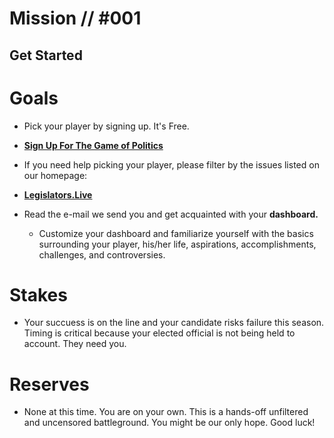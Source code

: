 # Mission // #001
## Get Started
# Goals
- Pick your player by signing up.  It's Free.  

- [**Sign Up For The Game of Politics**](https://blog.workdojos.com/game-of-politics)

- If you need help picking your player, please filter by the issues listed on our homepage:

- [**Legislators.Live**](https://legislators.live)

- Read the e-mail we send you and get acquainted with your **dashboard.**
  - Customize your dashboard and familiarize yourself with the basics surrounding your player, his/her life, aspirations, accomplishments, challenges, and controversies.

# Stakes
- Your succuess is on the line and your candidate risks failure this season.  Timing is critical because your elected official is not being held to account.  They need you. 

# Reserves
- None at this time.  You are on your own.  This is a hands-off unfiltered and uncensored battleground.  You might be our only hope.  Good luck!